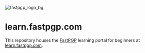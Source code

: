 ![fastpgp_logo_bg](https://user-images.githubusercontent.com/80276268/212504140-034518cd-c71f-460c-b6c0-70f214fbe7ef.png)
# learn.fastpgp.com
This repository houses the [FastPGP](https://github.com/FastPGP/) learning portal for beginners at [learn.fastpgp.com](https://learn.fastpgp.com/).
